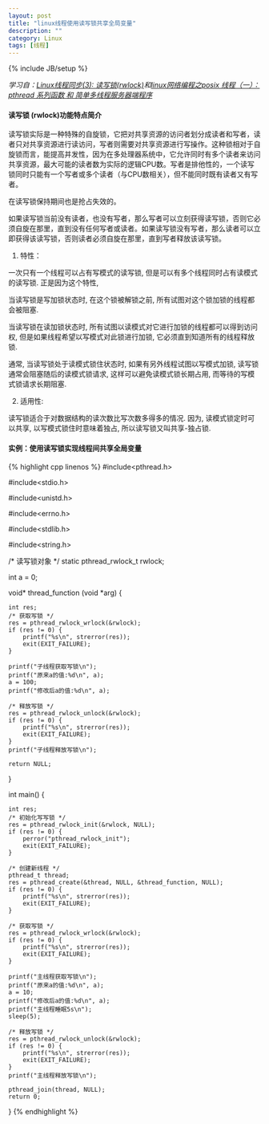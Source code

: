 ```yaml
---
layout: post
title: "linux线程使用读写锁共享全局变量"
description: ""
category: Linux
tags: [线程]
---
```

{% include JB/setup %}

*学习自：[Linux线程同步(3): 读写锁(rwlock)](http://blog.csdn.net/dai_weitao/article/details/1752843)和[linux网络编程之posix 线程（一）：pthread 系列函数 和 简单多线程服务器端程序](http://blog.csdn.net/jnu_simba/article/details/9106513)*

#### 读写锁 (rwlock)功能特点简介

读写锁实际是一种特殊的自旋锁，它把对共享资源的访问者划分成读者和写者，读者只对共享资源进行读访问，写者则需要对共享资源进行写操作。这种锁相对于自旋锁而言，能提高并发性，因为在多处理器系统中，它允许同时有多个读者来访问共享资源，最大可能的读者数为实际的逻辑CPU数。写者是排他性的，一个读写锁同时只能有一个写者或多个读者（与CPU数相关），但不能同时既有读者又有写者。

在读写锁保持期间也是抢占失效的。

如果读写锁当前没有读者，也没有写者，那么写者可以立刻获得读写锁，否则它必须自旋在那里，直到没有任何写者或读者。如果读写锁没有写者，那么读者可以立即获得该读写锁，否则读者必须自旋在那里，直到写者释放该读写锁。

<!--more-->

1. 特性：

一次只有一个线程可以占有写模式的读写锁, 但是可以有多个线程同时占有读模式的读写锁. 正是因为这个特性,

当读写锁是写加锁状态时, 在这个锁被解锁之前, 所有试图对这个锁加锁的线程都会被阻塞.

当读写锁在读加锁状态时, 所有试图以读模式对它进行加锁的线程都可以得到访问权, 但是如果线程希望以写模式对此锁进行加锁, 它必须直到知道所有的线程释放锁.

通常, 当读写锁处于读模式锁住状态时, 如果有另外线程试图以写模式加锁, 读写锁通常会阻塞随后的读模式锁请求, 这样可以避免读模式锁长期占用, 而等待的写模式锁请求长期阻塞.

2. 适用性:

读写锁适合于对数据结构的读次数比写次数多得多的情况. 因为, 读模式锁定时可以共享, 以写模式锁住时意味着独占, 所以读写锁又叫共享-独占锁.

#### 实例：使用读写锁实现线程间共享全局变量

{% highlight cpp linenos %}
#include<pthread.h>

#include<stdio.h>

#include<unistd.h>

#include<errno.h>

#include<stdlib.h>

#include<string.h>

/* 读写锁对象 */
static pthread_rwlock_t rwlock;

int a = 0;

void* thread_function (void *arg) {

    int res;
    /* 获取写锁 */
    res = pthread_rwlock_wrlock(&rwlock);
    if (res != 0) {
        printf("%s\n", strerror(res));
        exit(EXIT_FAILURE);
    }

    printf("子线程获取写锁\n");
    printf("原来a的值:%d\n", a);
    a = 100;
    printf("修改后a的值:%d\n", a);

    /* 释放写锁 */
    res = pthread_rwlock_unlock(&rwlock);
    if (res != 0) {
        printf("%s\n", strerror(res));
        exit(EXIT_FAILURE);
    }
    printf("子线程释放写锁\n");

    return NULL;
}

int main() {

    int res;
    /* 初始化写写锁 */
    res = pthread_rwlock_init(&rwlock, NULL);
    if (res != 0) {
        perror("pthread_rwlock_init");
        exit(EXIT_FAILURE);
    }

    /* 创建新线程 */
    pthread_t thread;
    res = pthread_create(&thread, NULL, &thread_function, NULL);
    if (res != 0) {
        printf("%s\n", strerror(res));
        exit(EXIT_FAILURE);
    }

    /* 获取写锁 */
    res = pthread_rwlock_wrlock(&rwlock);
    if (res != 0) {
        printf("%s\n", strerror(res));
        exit(EXIT_FAILURE);
    }

    printf("主线程获取写锁\n");
    printf("原来a的值:%d\n", a);
    a = 10;
    printf("修改后a的值:%d\n", a);
    printf("主线程睡眠5s\n");
    sleep(5);

    /* 释放写锁 */
    res = pthread_rwlock_unlock(&rwlock);
    if (res != 0) {
        printf("%s\n", strerror(res));
        exit(EXIT_FAILURE);
    }
    printf("主线程释放写锁\n");

    pthread_join(thread, NULL);
    return 0;
}
{% endhighlight %}

